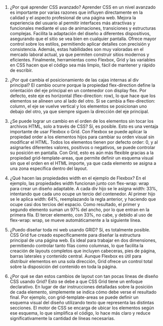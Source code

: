 1. ¿Por qué aprender CSS avanzado?
   Aprender CSS en un nivel avanzado es importante por varias razones que influyen directamente en la calidad y el aspecto profesional de una página web. Mejora la experiencia del usuario al permitir interfaces más atractivas y funcionales mediante el uso de animaciones, transiciones y estructuras complejas. Facilita la adaptación del diseño a diferentes dispositivos, asegurando que el sitio se vea bien en cualquier pantalla. Ofrece mayor control sobre los estilos, permitiendo aplicar detalles con precisión y consistencia. Además, estas habilidades son muy valoradas en el mercado laboral actual, ya que permiten construir sitios modernos y eficientes. Finalmente, herramientas como Flexbox, Grid y las variables en CSS hacen que el código sea más limpio, fácil de mantener y rápido de escribir.

2. ¿Por qué cambia el posicionamiento de las cajas internas al div principal?
   El cambio ocurre porque la propiedad flex-direction define la orientación del eje principal en un contenedor con display flex. Por defecto, este eje es horizontal (flex-direction: row), lo que hace que los elementos se alineen uno al lado del otro. Si se cambia a flex-direction: column, el eje se vuelve vertical y los elementos se posicionan uno debajo del otro, ya que siempre siguen la dirección del eje principal.

3. ¿Se puede lograr un cambio en el orden de los elementos sin tocar los archivos HTML, solo a través de CSS?
   Sí, es posible. Esto es una ventaja importante de usar Flexbox o Grid. Con Flexbox se puede aplicar la propiedad order a los elementos hijos para cambiar su orden visual sin modificar el HTML. Todos los elementos tienen por defecto order: 0, y al asignarles diferentes valores, positivos o negativos, se puede controlar su posición en pantalla. Con Grid, esto es aún más flexible gracias a la propiedad grid-template-areas, que permite definir un esquema visual sin que el orden en el HTML importe, ya que cada elemento se asigna a una zona específica dentro del layout.

4. ¿Qué hacen las propiedades width en el ejemplo de Flexbox?
   En el ejemplo, las propiedades width funcionan junto con flex-wrap: wrap para crear un diseño adaptable. A cada div hijo se le asigna width: 33%, intentando que cada uno ocupe un tercio del contenedor. Al primer hijo se le aplica width: 64%, reemplazando la regla anterior, y haciendo que ocupe casi dos tercios del espacio. Como resultado, el primer y segundo elemento suman un 97% del ancho, por lo que entran en la primera fila. El tercer elemento, con 33%, no cabe, y debido al uso de flex-wrap: wrap, se mueve automáticamente a la siguiente línea.

5. ¿Puedo diseñar toda mi web usando GRID?
   Sí, es totalmente posible. CSS Grid fue creado específicamente para diseñar la estructura principal de una página web. Es ideal para trabajar en dos dimensiones, permitiendo controlar tanto filas como columnas, lo que facilita la creación de layouts completos que incluyen cabeceras, pies de página, barras laterales y contenido central. Aunque Flexbox es útil para distribuir elementos en una sola dirección, Grid ofrece un control total sobre la disposición del contenido en toda la página.

6. ¿Por qué se dan estos cambios de layout con tan pocas líneas de diseño CSS usando Grid?
   Esto se debe a que CSS Grid tiene un enfoque declarativo. En lugar de dar instrucciones detalladas sobre la posición de cada elemento, simplemente se indica cómo debe verse el resultado final. Por ejemplo, con grid-template-areas se puede definir un esquema visual del diseño utilizando texto que representa las distintas secciones. El motor de CSS se encarga de ubicar los elementos según ese esquema, lo que simplifica el código, lo hace más claro y reduce significativamente la cantidad de líneas necesarias.
